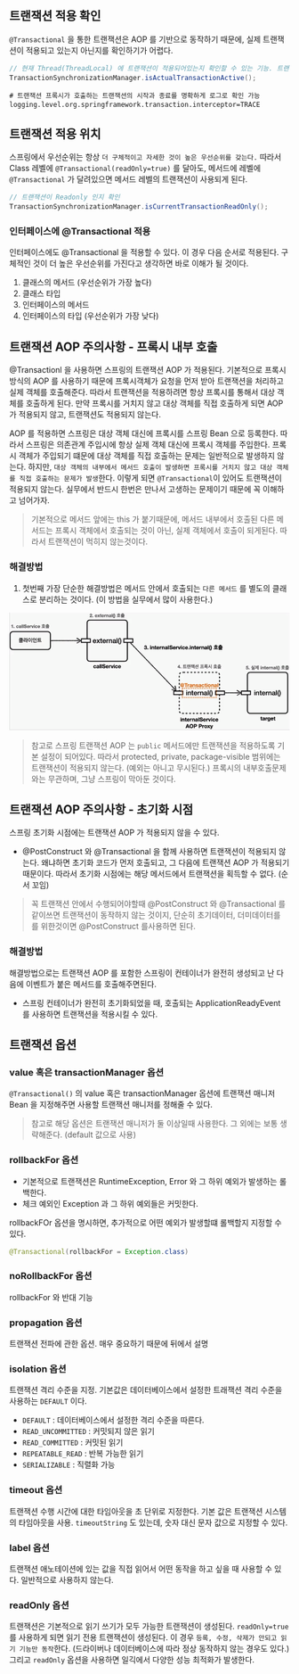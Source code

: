 ## 트랜잭션 적용 확인

`@Transactional` 을 통한 트랜잭션은 AOP 를 기반으로 동작하기 때문에, 실제 트랜잭션이 적용되고 있는지
아닌지를 확인하기가 어렵다.

```java
// 현재 Thread(ThreadLocal) 에 트랜잭션이 적용되어있는지 확인할 수 있는 기능. 트랜잭션의 적용 여부를 가장 확실하게 알 수 있다.
TransactionSynchronizationManager.isActualTransactionActive();
```

```properties
# 트랜잭션 프록시가 호출하는 트랜잭션의 시작과 종료를 명확하게 로그로 확인 가능
logging.level.org.springframework.transaction.interceptor=TRACE
```

## 트랜잭션 적용 위치

스프링에서 우선순위는 항상 `더 구체적이고 자세한 것이 높은 우선순위를 갖는다.`
따라서 Class 레벨에 `@Transactional(readOnly=true)` 를 달아도, 메서드에 레벨에
`@Transactional` 가 달려있으면 메서드 레벨의 트랜잭션이 사용되게 된다.

```java
// 트랜잭션이 Readonly 인지 확인
TransactionSynchronizationManager.isCurrentTransactionReadOnly();
```

### 인터페이스에 @Transactional 적용

인터페이스에도 @Transactional 을 적용할 수 있다. 이 경우 다음 순서로 적용된다. 구체적인 것이 더 높은 우선순위를 가진다고 생각하면
바로 이해가 될 것이다.

1. 클래스의 메서드 (우선순위가 가장 높다)
2. 클래스 타입
3. 인터페이스의 메서드
4. 인터페이스의 타입 (우선순위가 가장 낮다)

## 트랜잭션 AOP 주의사항 - 프록시 내부 호출

@Transactionl 을 사용하면 스프링의 트랜잭션 AOP 가 적용된다.
기본적으로 프록시 방식의 AOP 를 사용하기 때문에 프록시객체가 요청을 먼저 받아 트랜잭션을 처리하고
실제 객체를 호출해준다. 따라서 트랜잭션을 적용하려면 항상 프록시를 통해서 대상 객체를 호출하게 된다.
만약 프록시를 거치지 않고 대상 객체를 직접 호출하게 되면 AOP 가 적용되지 않고, 트랜잭션도 적용되지 않는다.

AOP 를 적용하면 스프링은 대상 객체 대신에 프록시를 스프링 Bean 으로 등록한다. 따라서 스프링은 의존관계 주입시에
항상 실제 객체 대신에 프록시 객체를 주입한다. 프록시 객체가 주입되기 떄문에 대상 객체를 직접 호출하는 문제는 일반적으로 발생하지 않는다.
하지만, `대상 객체의 내부에서 메서드 호출이 발생하면 프록시를 거치지 않고 대상 객체를 직접 호출하는 문제가 발생`한다. 이렇게 되면
`@Transactional`이 있어도 트랜잭션이 적용되지 않는다. 실무에서 반드시 한번은 만나서 고생하는 문제이기 때문에 꼭 이해하고 넘어가자.

> 기본적으로 메서드 앞에는 this 가 붙기때문에, 메서드 내부에서 호출된 다른 메서드는
프록시 객체에서 호출되는 것이 아닌, 실제 객체에서 호출이 되게된다. 따라서 트랜잭션이 먹히지 않는것이다.

### 해결방법

1. 첫번째 가장 단순한 해결방법은 메서드 안에서 호출되는 `다른 메서드` 를 별도의 클래스로 분리하는 것이다.
   (이 방법을 실무에서 많이 사용한다.)

![img.png](img.png)

> 참고로 스프링 트랜잭션 AOP 는 `public` 메서드에만 트랜잭션을 적용하도록 기본 설정이 되어있다.
따라서 protected, private, package-visible 범위에는 트랜잭션이 적용되지 않는다. (예외는 아니고 무시된다.)
프록시의 내부호출문제와는 무관하며, 그냥 스프링이 막아둔 것이다.

## 트랜잭션 AOP 주의사항 - 초기화 시점

스프링 초기화 시점에는 트랜잭션 AOP 가 적용되지 않을 수 있다.

- @PostConstruct 와 @Transactional 을 함께 사용하면 트랜잭션이 적용되지 않는다.
왜냐하면 초기화 코드가 먼저 호출되고, 그 다음에 트랜잭션 AOP 가 적용되기 때문이다. 따라서 초기화 시점에는 해당 메서드에서 트랜잭션을 획득할 수 없다. (순서 꼬임)

> 꼭 트랜잭션 안에서 수행되어야할때 @PostConstruct 와 @Transactional 를 같이쓰면 트랜잭션이 동작하지 않는 것이지,
단순히 초기데이터, 더미데이터를 를 위한것이면 @PostConstruct 를사용하면 된다.

### 해결방법

해결방법으로는 트랜잭션 AOP 를 포함한 스프링이 컨테이너가 완전히 생성되고 난 다음에 이벤트가 붙은 메서드를 호출해주면된다.

- 스프링 컨테이너가 완전히 초기화되었을 때, 호출되는 ApplicationReadyEvent 를 사용하면 트랜잭션을 적용시킬 수 있다. 

## 트랜잭션 옵션

### value 혹은 transactionManager 옵션

`@Transactional()` 의 value 혹은 transactionManager 옵션에 트랜잭션 매니저 Bean 을 지정해주면 사용할 트랜잭션 매니저를 정해줄 수 있다.

> 참고로 해당 옵션은 트랜잭션 매니저가 둘 이상일때 사용한다. 그 외에는 보통 생략해준다. (default 값으로 사용)

### rollbackFor 옵션

- 기본적으로 트랜잭션은 RuntimeException, Error 와 그 하위 예외가 발생하는 롤백한다.
- 체크 예외인 Exception 과 그 하위 예외들은 커밋한다.

rollbackFOr 옵션을 명시하면, 추가적으로 어떤 예외가 발생할떄 롤백할지 지정할 수 있다.

```java
@Transactional(rollbackFor = Exception.class)
```

### noRollbackFor 옵션

rollbackFor 와 반대 기능

### propagation 옵션

트랜잭션 전파에 관한 옵션. 매우 중요하기 때문에 뒤에서 설명

### isolation 옵션

트랜잭션 격리 수준을 지정. 기본값은 데이터베이스에서 설정한 트래잭션 격리 수준을 사용하는 `DEFAULT` 이다.

- `DEFAULT` : 데이터베이스에서 설정한 격리 수준을 따른다.
- `READ_UNCOMMITTED` : 커밋되지 않은 읽기
- `READ_COMMITTED` : 커밋된 읽기
- `REPEATABLE_READ` : 반복 가능한 읽기
- `SERIALIZABLE` : 직렬화 가능

### timeout 옵션

트랜잭션 수행 시간에 대한 타임아웃을 초 단위로 지정한다. 기본 값은 트랜잭션 시스템의 타임아웃을 사용.
`timeoutString` 도 있는데, 숫자 대신 문자 값으로 지정할 수 있다.

### label 옵션

트랜잭션 애노테이션에 있는 값을 직접 읽어서 어떤 동작을 하고 싶을 때 사용할 수 있다. 일반적으로 사용하지 않는다.

### readOnly 옵션

트랜잭션은 기본적으로 읽기 쓰기가 모두 가능한 트랜잭션이 생성된다.
`readOnly=true` 를 사용하게 되면 읽기 전용 트랜잭션이 생성된다. 이 경우 `등록, 수정, 삭제가 안되고 읽기 기능만 동작`한다.
(드라이버나 데이터베이스에 따라 정상 동작하지 않는 경우도 있다.) 그리고 `readOnly` 옵션을 사용하면 일긱에서 다양한 성능 최적화가 발생한다.
